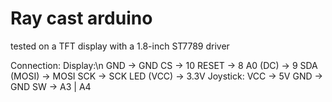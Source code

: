 # Ray cast arduino
tested on a TFT display with a 1.8-inch ST7789 driver

Connection:
  Display:\n
    GND        -> GND
    CS         -> 10
    RESET      -> 8
    A0 (DC)    -> 9
    SDA (MOSI) -> MOSI
    SCK        -> SCK
    LED (VCC)  -> 3.3V
  Joystick:
    VCC -> 5V
    GND -> GND
    SW -> A3 | A4
